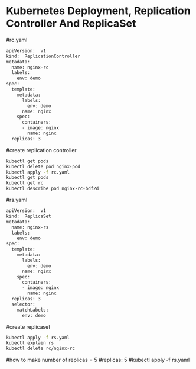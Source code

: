 # Kubernetes Deployment, Replication Controller And ReplicaSet
#rc.yaml
```sh
apiVersion:  v1
kind:  ReplicationController
metadata:
  name: nginx-rc
  labels:
    env: demo
spec:
  template:
    metadata:
      labels:
        env: demo
      name: nginx
    spec:
      containers: 
      - image: nginx
        name: nginx
  replicas: 3
```
#create replication controller
```sh
kubectl get pods
kubectl delete pod nginx-pod
kubectl apply -f rc.yaml
kubectl get pods
kubectl get rc
kubectl describe pod nginx-rc-bdf2d
```

#rs.yaml
```sh
apiVersion:  v1
kind:  ReplicaSet
metadata:
  name: nginx-rs
  labels:
    env: demo
spec:
  template:
    metadata:
      labels:
        env: demo
      name: nginx
    spec:
      containers: 
      - image: nginx
        name: nginx
  replicas: 3
  selector:
    matchLabels:
      env: demo
```
#create replicaset
```sh
kubectl apply -f rs.yaml
kubectl explain rs
kubectl delete rc/nginx-rc
```

#how to make number of replicas = 5
#replicas: 5
#kubectl apply -f rs.yaml
